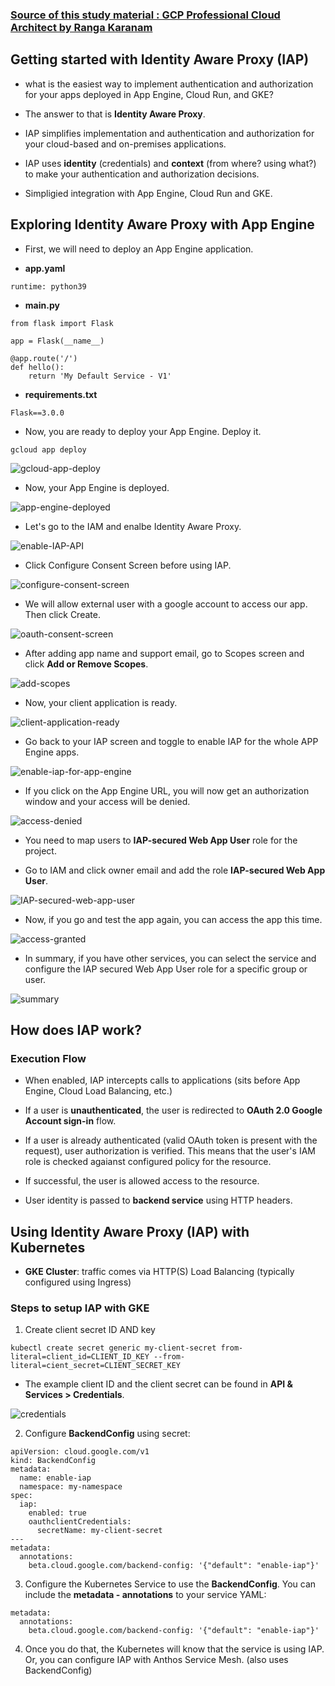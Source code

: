 ### [Source of this study material : GCP Professional Cloud Architect by Ranga Karanam](https://www.udemy.com/course/google-cloud-professional-cloud-architect-certification/)


## Getting started with Identity Aware Proxy (IAP)

- what is the easiest way to implement authentication and authorization for your apps deployed in App Engine, Cloud Run, and GKE?


- The answer to that is **Identity Aware Proxy**.


- IAP simplifies implementation and authentication and authorization for your cloud-based and on-premises applications.


- IAP uses **identity** (credentials) and **context** (from where? using what?) to make your authentication and authorization decisions.


- Simpligied integration with App Engine, Cloud Run and GKE.



## Exploring Identity Aware Proxy with App Engine

- First, we will need to deploy an App Engine application.


- **app.yaml**


```
runtime: python39
```


- **main.py**


```
from flask import Flask

app = Flask(__name__)

@app.route('/')
def hello():
    return 'My Default Service - V1'
```


- **requirements.txt**


```
Flask==3.0.0
```



- Now, you are ready to deploy your App Engine. Deploy it.


```
gcloud app deploy
```


![gcloud-app-deploy](/GCP_pictures/Study-logs/identity-aware-proxy2/app-engine-deploy.PNG "gcloud app deploy")



- Now, your App Engine is deployed.


![app-engine-deployed](/GCP_pictures/Study-logs/identity-aware-proxy2/app-engine-deployed.PNG "App Engine deployed")


- Let's go to the IAM and enalbe Identity Aware Proxy.


![enable-IAP-API](/GCP_pictures/Study-logs/identity-aware-proxy2/enable-iap-api.PNG "enable IAP API")


- Click Configure Consent Screen before using IAP.


![configure-consent-screen](/GCP_pictures/Study-logs/identity-aware-proxy2/configure-consent-screen.PNG "Configure consent screen")


- We will allow external user with a google account to access our app. Then click Create.


![oauth-consent-screen](/GCP_pictures/Study-logs/identity-aware-proxy2/oauth-consent-screen.PNG "OAuth consent screen")


- After adding app name and support email, go to Scopes screen and click **Add or Remove Scopes**.


![add-scopes](/GCP_pictures/Study-logs/identity-aware-proxy2/add-scopes.PNG "Add scopes")


- Now, your client application is ready. 


![client-application-ready](/GCP_pictures/Study-logs/identity-aware-proxy2/app-oauth-consent-ready.PNG "Client application ready")


- Go back to your IAP screen and toggle to enable IAP for the whole APP Engine apps.


![enable-iap-for-app-engine](/GCP_pictures/Study-logs/identity-aware-proxy2/enable-IAP-for-app-engine.PNG "Enable IAP for App Engine")


- If you click on the App Engine URL, you will now get an authorization window and your access will be denied.


![access-denied](/GCP_pictures/Study-logs/identity-aware-proxy2/access-denied.PNG "Access denied")


- You need to map users to **IAP-secured Web App User** role for the project.


- Go to IAM and click owner email and add the role **IAP-secured Web App User**.


![IAP-secured-web-app-user](/GCP_pictures/Study-logs/identity-aware-proxy2/iap-secured-web-app-user.PNG "IAP secured web app user")


- Now, if you go and test the app again, you can access the app this time.


![access-granted](/GCP_pictures/Study-logs/identity-aware-proxy2/access-granted.PNG "Access granted")


- In summary, if you have other services, you can select the service and configure the IAP secured Web App User role for a specific group or user.


![summary](/GCP_pictures/Study-logs/identity-aware-proxy2/summary.PNG)



## How does IAP work?

### Execution Flow

- When enabled, IAP intercepts calls to applications (sits before App Engine, Cloud Load Balancing, etc.)


- If a user is **unauthenticated**, the user is redirected to **OAuth 2.0 Google Account sign-in** flow.


- If a user is already authenticated (valid OAuth token is present with the request), user authorization is verified. This means that the user's IAM role is checked agaianst configured policy for the resource.


- If successful, the user is allowed access to the resource.


- User identity is passed to **backend service** using HTTP headers.


## Using Identity Aware Proxy (IAP) with Kubernetes

- **GKE Cluster**: traffic comes via HTTP(S) Load Balancing (typically configured using Ingress)


### Steps to setup IAP with GKE

1. Create client secret ID AND key


```
kubectl create secret generic my-client-secret from-literal=client_id=CLIENT_ID_KEY --from-literal=cient_secret=CLIENT_SECRET_KEY
```


- The example client ID and the client secret can be found in **API & Services > Credentials**.


![credentials](/GCP_pictures/Study-logs/identity-aware-proxy2/credentials.PNG "Credentials")



2. Configure **BackendConfig** using secret:


```
apiVersion: cloud.google.com/v1
kind: BackendConfig
metadata:
  name: enable-iap
  namespace: my-namespace
spec:
  iap:
    enabled: true
    oauthclientCredentials:
      secretName: my-client-secret
---
metadata:
  annotations:
    beta.cloud.google.com/backend-config: '{"default": "enable-iap"}'
```


3. Configure the Kubernetes Service to use the **BackendConfig**. You can include the **metadata - annotations** to your service YAML:


```
metadata:
  annotations:
    beta.cloud.google.com/backend-config: '{"default": "enable-iap"}'
```


4. Once you do that, the Kubernetes will know that the service is using IAP. Or, you can configure IAP with Anthos Service Mesh. (also uses BackendConfig)

